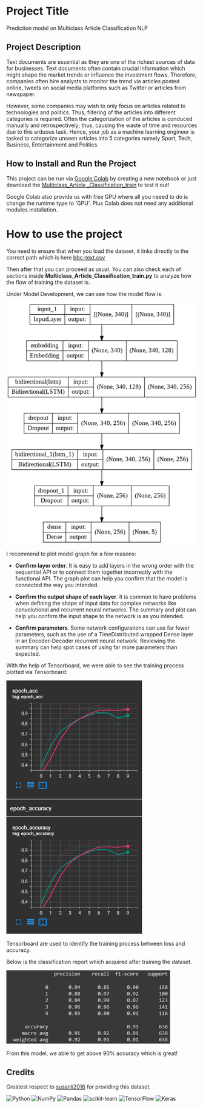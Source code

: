 # Project Title
Prediction model on Multiclass Article Classification NLP

## Project Description
Text documents are essential as they are one of the richest sources of data for businesses. 
Text documents often contain crucial information which might shape the market trends or influence the investment flows. 
Therefore, companies often hire analysts to monitor the trend via articles posted online, 
tweets on social media platforms such as Twitter or articles from newspaper. 

However, some companies may wish to only focus on articles related to technologies and politics. 
Thus, filtering of the articles into different categories is required.
Often the categorization of the articles is conduced manually and retrospectively; thus, causing the waste of time and resources due to this arduous task. 
Hence, your job as a machine learning engineer is tasked to categorize unseen articles into 5 categories namely Sport, Tech, Business, Entertainment and Politics.

## How to Install and Run the Project
This project can be run via [Google Colab](https://colab.research.google.com/?utm_source=scs-index) by creating a new notebook or just download the [Multiclass_Article _Classification_train](https://colab.research.google.com/drive/10TdIMgB3o8LG12AfzT1ECkHpEu-iyA0z?usp=sharing) to test it out!

Google Colab also provide us with free GPU where all you neeed to do is change the runtime type to 'GPU'.
Plus Colab does not need any additional modules installation.

# How to use the project
You need to ensure that when you load the dataset, it links directly to the correct path which is here [bbc-text.csv](https://raw.githubusercontent.com/susanli2016/PyCon-Canada-2019-NLP-Tutorial/master/bbc-text.csv)

Then after that you can proceed as usual. You can also check each of sections inside **Multiclass_Article_Classification_train.py** to analyze how the flow of training the dataset is.

Under Model Development, we can see how the model flow is:

![model](https://github.com/Ndinie/Multiclass_Article_Classification_NLP/blob/main/static/model.png)

I recommend to plot model graph for a few reasons:

- **Confirm layer order**. It is easy to add layers in the wrong order with the sequential API or to connect them together incorrectly with the functional API. The graph plot can help you confirm that the model is connected the way you intended.

- **Confirm the output shape of each layer**. It is common to have problems when defining the shape of input data for complex networks like convolutional and recurrent neural networks. The summary and plot can help you confirm the input shape to the network is as you intended.

- **Confirm parameters**. Some network configurations can use far fewer parameters, such as the use of a TimeDistributed wrapped Dense layer in an Encoder-Decoder recurrent neural network. Reviewing the summary can help spot cases of using far more parameters than expected.

With the help of Tensorboard, we were able to see the training process plotted via Tensorboard:

![Training-process-plotted-using-Tensorboard](https://github.com/Ndinie/Multiclass_Article_Classification_NLP/blob/main/static/Training-process-plotted-using-Tensorboard.png)

Tensorboard are used to identify the training process between loss and accuracy.

Below is the classification report which acquired after training the dataset.

![Classification Report](https://github.com/Ndinie/Multiclass_Article_Classification_NLP/blob/main/static/classification-report.png)

From this model, we able to get above 90% accuracy which is great!

## Credits
Greatest respect to [susanli2016](https://github.com/susanli2016/PyCon-Canada-2019-NLP-Tutorial) for providing this dataset.

![Python](https://img.shields.io/badge/python-3670A0?style=for-the-badge&logo=python&logoColor=ffdd54)
![NumPy](https://img.shields.io/badge/numpy-%23013243.svg?style=for-the-badge&logo=numpy&logoColor=white)
![Pandas](https://img.shields.io/badge/pandas-%23150458.svg?style=for-the-badge&logo=pandas&logoColor=white)
![scikit-learn](https://img.shields.io/badge/scikit--learn-%23F7931E.svg?style=for-the-badge&logo=scikit-learn&logoColor=white)
![TensorFlow](https://img.shields.io/badge/TensorFlow-%23FF6F00.svg?style=for-the-badge&logo=TensorFlow&logoColor=white)
![Keras](https://img.shields.io/badge/Keras-%23D00000.svg?style=for-the-badge&logo=Keras&logoColor=white)
